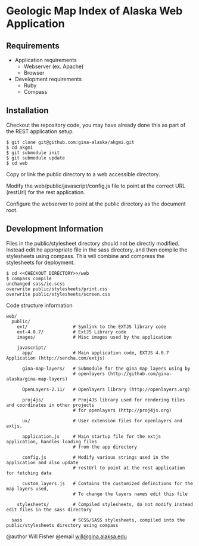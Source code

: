 Geologic Map Index of Alaska Web Application
============================================

Requirements
------------

* Application requirements
  * Webserver (ex. Apache)
  * Browser
* Development requirements 
  * Ruby
  * Compass  

Installation
------------

Checkout the repository code, you may have already done this as part of the REST application setup.

```
$ git clone git@github.com:gina-alaska/akgmi.git
$ cd akgmi
$ git submodule init
$ git submodule update
$ cd web
```

Copy or link the public directory to a web accessible directory.

Modify the web/public/javascript/config.js file to point at the correct URL (restUrl) for the rest application.

Configure the webserver to point at the public directory as the document root.

Development Information
-----------------------

Files in the public/stylesheet directory should not be directly modified.  Instead edit he appropriate file in the sass directory, and then compile the stylesheets using compass.  This will combine and compress the stylesheets for deployment.

    $ cd <<CHECKOUT DIRECTORY>>/web
    $ compass compile
    unchanged sass/ie.scss
    overwrite public/stylesheets/print.css 
    overwrite public/stylesheets/screen.css

Code structure information

    web/
      public/
        ext/                 # Symlink to the EXTJS library code
        ext-4.0.7/           # ExtJS Library code
        images/              # Misc images used by the application
        
        javascript/
          app/               # Main application code, EXTJS 4.0.7 Application (http://sencha.com/extjs)
          
          gina-map-layers/   # Submodule for the gina map layers using by 
                             # openlayers (http://github.com/gina-alaska/gina-map-layers)
                             
          OpenLayers-2.11/   # Openlayers library (http://openlayers.org)
          
          proj4js/           # Proj4JS library used for rendering tiles and coordinates in other projects
                             # for openlayers (http://proj4js.org)
                             
          ux/                # User extension files for openlayers and extjs.
          
          application.js     # Main startup file for the extjs application, handles loading files 
                             # from the app directory
                             
          config.js          # Modify various strings used in the application and also update 
                             # restUrl to point at the rest application for fetching data
                             
          custom_layers.js   # Contains the customized definitions for the map layers used,
                             # To change the layers names edit this file
                             
        stylesheets/         # Compiled stylesheets, do not modify instead edit files in the sass directory
        
      sass                   # SCSS/SASS stylesheets, compiled into the public/stylesheets directory using compass


@author Will Fisher
@email will@gina.alaksa.edu